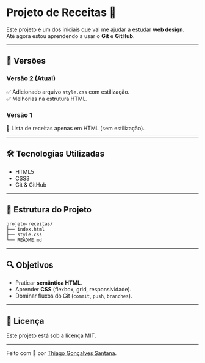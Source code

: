 # Projeto de Receitas 🍳

Este projeto é um dos iniciais que vai me ajudar a estudar **web design**.  
Até agora estou aprendendo a usar o **Git** e **GitHub**.

---

## 📌 Versões

### **Versão 2** (Atual)  
✅ Adicionado arquivo `style.css` com estilização.  
✅ Melhorias na estrutura HTML.  

### **Versão 1**  
🔹 Lista de receitas apenas em HTML (sem estilização).  

---

## 🛠 Tecnologias Utilizadas  
- HTML5  
- CSS3  
- Git & GitHub  

---

## 📂 Estrutura do Projeto  
```
projeto-receitas/
├── index.html
├── style.css
└── README.md
```

---

## 🔍 Objetivos  
- Praticar **semântica HTML**.  
- Aprender **CSS** (flexbox, grid, responsividade).  
- Dominar fluxos do Git (`commit`, `push`, `branches`).  

---

## 📝 Licença  
Este projeto está sob a licença MIT.  

---

Feito com 💙 por [Thiago Gonçalves Santana](https://github.com/thiagoSantz).